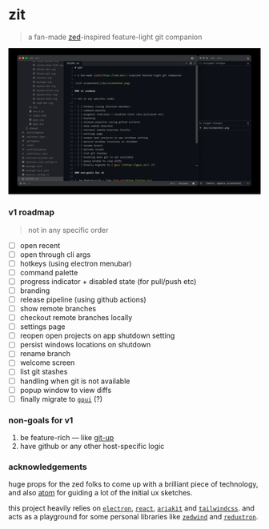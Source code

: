 # zit

> a fan-made [zed](https://zed.dev/)-inspired feature-light git companion

![zit screenshot](/doc/screenshot.png)

### v1 roadmap

> not in any specific order

- [ ] open recent
- [ ] open through cli args
- [ ] hotkeys (using electron menubar)
- [ ] command palette
- [ ] progress indicator + disabled state (for pull/push etc)
- [ ] branding
- [ ] release pipeline (using github actions)
- [ ] show remote branches
- [ ] checkout remote branches locally
- [ ] settings page
- [ ] reopen open projects on app shutdown setting
- [ ] persist windows locations on shutdown
- [ ] rename branch
- [ ] welcome screen
- [ ] list git stashes
- [ ] handling when git is not available
- [ ] popup window to view diffs
- [ ] finally migrate to [`gpui`](https://gpui.rs/) (?)

### non-goals for v1

1. be feature-rich — like [git-up](https://gitup.co/)
2. have github or any other host-specific logic

### acknowledgements

huge props for the zed folks to come up with a brilliant piece of technology,
and also [atom](https://atom-editor.cc/) for guiding a lot of the initial ux sketches.

this project heavily relies on [`electron`](https://www.electronjs.org/), [`react`](https://react.dev), [`ariakit`](https://ariakit.org/) and [`tailwindcss`](https://tailwindcss.com/).
and acts as a playground for some personal libraries like [`zedwind`](https://github.com/vitordino/zedwind) and [`reduxtron`](https://github.com/vitordino/reduxtron).
